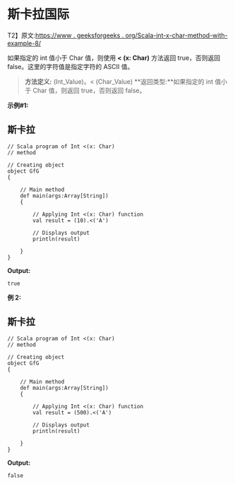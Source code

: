 # 斯卡拉国际

T2】原文:[https://www . geeksforgeeks . org/Scala-int-x-char-method-with-example-8/](https://www.geeksforgeeks.org/scala-int-x-char-method-with-example-8/)

如果指定的 int 值小于 Char 值，则使用 **< (x: Char)** 方法返回 true，否则返回 false。这里的字符值是指定字符的 ASCII 值。

> **方法定义:** (Int_Value)。< (Char_Value)
> **返回类型:**如果指定的 int 值小于 Char 值，则返回 true，否则返回 false。

**示例#1:**

## 斯卡拉

```
// Scala program of Int <(x: Char)
// method

// Creating object
object GfG
{

    // Main method
    def main(args:Array[String])
    {

        // Applying Int <(x: Char) function
        val result = (10).<('A')

        // Displays output
        println(result)

    }
}
```

**Output:** 

```
true
```

**例 2:**

## 斯卡拉

```
// Scala program of Int <(x: Char)
// method

// Creating object
object GfG
{

    // Main method
    def main(args:Array[String])
    {

        // Applying Int <(x: Char) function
        val result = (500).<('A')

        // Displays output
        println(result)

    }
}
```

**Output:** 

```
false
```